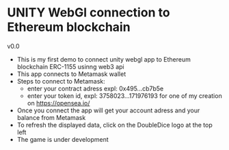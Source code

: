 # UNITY WebGl connection to Ethereum blockchain
 v0.0

- This is my first demo to connect unity webgl app to Ethereum blockchain ERC-1155 usinng web3 api
- This app connects to Metamask wallet
- Steps to connect to Metamask:
	- enter your contract adress expl: 0x495...cb7b5e
	- enter your token id, expl: 3758023...171976193 for one of my creation on https://opensea.io/
- Once you connect the app will get your account adress and your balance from Metamask 
- To refresh the displayed data, click on the DoubleDice logo at the top left
- The game is under development

